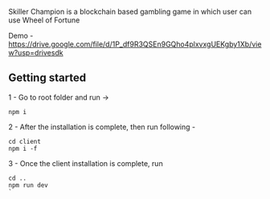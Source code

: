 Skiller Champion is a blockchain based gambling game in which user can use Wheel of Fortune

Demo - https://drive.google.com/file/d/1P_df9R3QSEn9GQho4plxvxgUEKgby1Xb/view?usp=drivesdk

## Getting started

1 - Go to root folder and run ->

```
npm i
```

2 - After the installation is complete, then run following -

```
cd client
npm i -f
```

3 - Once the client installation is complete, run

```
cd ..
npm run dev
`
```
